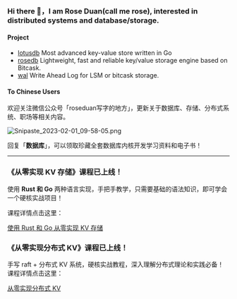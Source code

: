 ### Hi there 👋，I am Rose Duan(call me rose), interested in distributed systems and database/storage.

#### Project

* [lotusdb](https://github.com/lotusdblabs/lotusdb) Most advanced key-value store written in Go
* [rosedb](https://github.com/rosedblabs/rosedb) Lightweight, fast and reliable key/value storage engine based on Bitcask.
* [wal](https://github.com/rosedblabs/wal) Write Ahead Log for LSM or bitcask storage.

#### To Chinese Users

欢迎关注微信公众号「roseduan写字的地方」，更新关于数据库、存储、分布式系统、职场等相关内容。

![Snipaste_2023-02-01_09-58-05.png](https://cdn.nlark.com/yuque/0/2023/png/12925940/1675216713682-a3cab6f7-93ca-4699-999d-223ba77cbc97.png?x-oss-process=image%2Fresize%2Cw_1500%2Climit_0)

回复「**数据库**」，可以领取珍藏全套数据库内核开发学习资料和电子书！


***

### 《从零实现 KV 存储》课程已上线！

使用 **Rust 和 Go** 两种语言实现，手把手教学，只需要基础的语法知识，即可学会一个硬核实战项目！

课程详情点击这里：

[使用 Rust 和 Go 从零实现 KV 存储](https://w02agegxg3.feishu.cn/docx/Ktp3dBGl9oHdbOxbjUWcGdSnn3g)

### 《从零实现分布式 KV》课程已上线！
手写 raft + 分布式 KV 系统，硬核实战教程，深入理解分布式理论和实践必备！
课程详情点击这里：

[从零实现分布式 KV](https://av6huf2e1k.feishu.cn/docx/JCssdlgF4oRADcxxLqncPpRCn5b)
